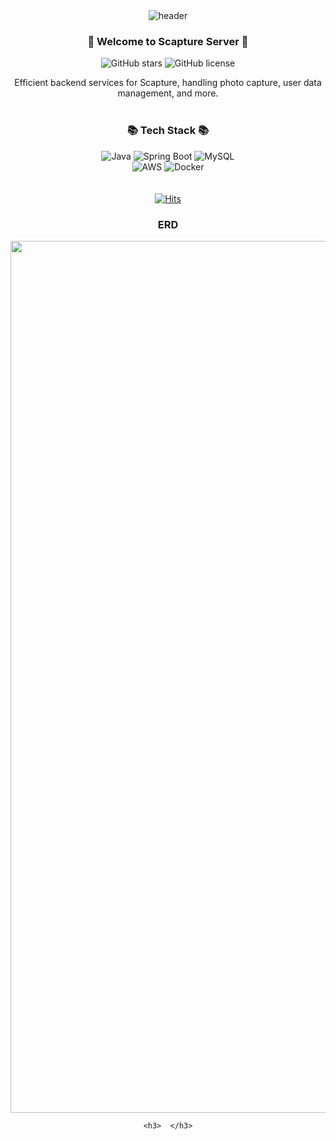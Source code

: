 <div align="center">
  <img src="https://capsule-render.vercel.app/api?type=venom&color=auto&height=300&section=header&text=Scapture-Server&fontSize=90&animation=fadeIn&desc=Backend%20Server%20for%20Scapture&descAlignY=65&descAlign=62" alt="header"/>
  
  <h3>👋 Welcome to Scapture Server 👋</h3>

  ![GitHub stars](https://img.shields.io/github/stars/khyaejin/Scapture-Server?style=social)
  ![GitHub license](https://img.shields.io/github/license/khyaejin/Scapture-Server)

  Efficient backend services for Scapture, handling photo capture, user data management, and more.
  <br><br>
  
  <h3>📚 Tech Stack 📚</h3>
  <div>
    <img src="https://img.shields.io/badge/Java-007396?style=for-the-badge&logo=OpenJDK&logoColor=white" alt="Java" />
    <img src="https://img.shields.io/badge/Spring%20Boot-6DB33F?style=for-the-badge&logo=Spring&logoColor=white" alt="Spring Boot" />
    <img src="https://img.shields.io/badge/MySQL-4479A1?style=for-the-badge&logo=MySQL&logoColor=white" alt="MySQL" />
  </div>
  <div>
    <img src="https://img.shields.io/badge/AWS-232F3E?style=for-the-badge&logo=Amazon%20AWS&logoColor=white" alt="AWS" />
    <img src="https://img.shields.io/badge/Docker-2496ED?style=for-the-badge&logo=Docker&logoColor=white" alt="Docker" />
  </div>
  <br>


  <br>
  <a href="https://hits.seeyoufarm.com">
    <img src="https://hits.seeyoufarm.com/api/count/incr/badge.svg?url=https%3A%2F%2Fgithub.com%2Fkhyaejin%2FScapture-Server&count_bg=%2379C83D&title_bg=%23555555&icon=&icon_color=%23E7E7E7&title=hits&edge_flat=false" alt="Hits" />
  </a>
  
   <h3> ERD </h3>
    <img width="1395" alt="scapture-erd" src="https://github.com/user-attachments/assets/3f5d1db5-53d6-4cb1-a4dc-3c123a88d1ef">
    
    <h3>  </h3>

  
  
</div>


 
